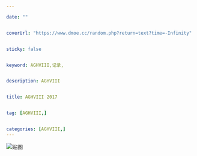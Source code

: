 ```yaml
---

date: ""


coverUrl: "https://www.dmoe.cc/random.php?return=text?time=-Infinity"


sticky: false


keyword: AGHVIII,记录,


description: AGHVIII


title: AGHVIII 2017


tag: [AGHVIII,]


categories: [AGHVIII,]
---
```

![贴图]()

